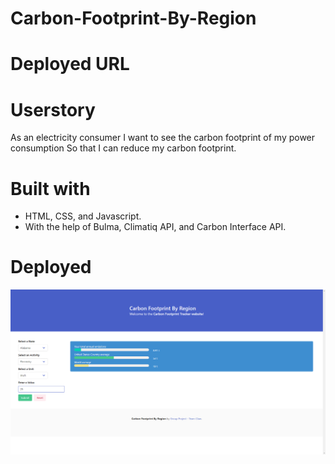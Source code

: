 # Carbon-Footprint-By-Region


# Deployed URL



# Userstory

As an electricity consumer
I want to see the carbon footprint of my power consumption
So that I can reduce my carbon footprint.

# Built with 

- HTML, CSS, and Javascript.
- With the help of Bulma, Climatiq API, and Carbon Interface API.

# Deployed 

![Screenshot of App](/assets/images/DeployedApp.png)
